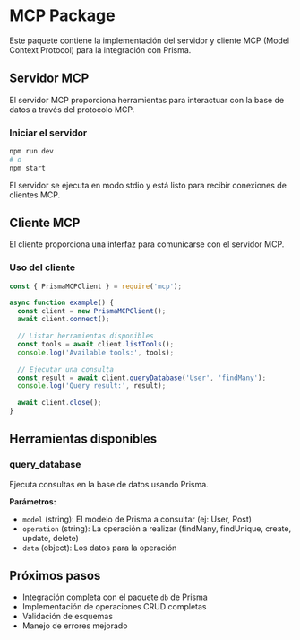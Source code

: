 # MCP Package

Este paquete contiene la implementación del servidor y cliente MCP (Model Context Protocol) para la integración con Prisma.

## Servidor MCP

El servidor MCP proporciona herramientas para interactuar con la base de datos a través del protocolo MCP.

### Iniciar el servidor

```bash
npm run dev
# o
npm start
```

El servidor se ejecuta en modo stdio y está listo para recibir conexiones de clientes MCP.

## Cliente MCP

El cliente proporciona una interfaz para comunicarse con el servidor MCP.

### Uso del cliente

```javascript
const { PrismaMCPClient } = require('mcp');

async function example() {
  const client = new PrismaMCPClient();
  await client.connect();
  
  // Listar herramientas disponibles
  const tools = await client.listTools();
  console.log('Available tools:', tools);
  
  // Ejecutar una consulta
  const result = await client.queryDatabase('User', 'findMany');
  console.log('Query result:', result);
  
  await client.close();
}
```

## Herramientas disponibles

### query_database

Ejecuta consultas en la base de datos usando Prisma.

**Parámetros:**
- `model` (string): El modelo de Prisma a consultar (ej: User, Post)
- `operation` (string): La operación a realizar (findMany, findUnique, create, update, delete)
- `data` (object): Los datos para la operación

## Próximos pasos

- Integración completa con el paquete `db` de Prisma
- Implementación de operaciones CRUD completas
- Validación de esquemas
- Manejo de errores mejorado
